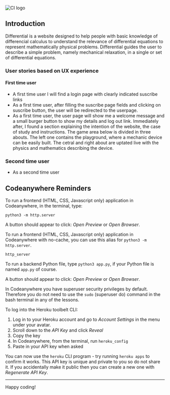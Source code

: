 ![CI logo](https://codeinstitute.s3.amazonaws.com/fullstack/ci_logo_small.png)


## Introduction

Differential is a website designed to help people with basic knowledge of differencial calculus to understand the relevance of differential equations to represent mathematically physical problems. Differential guides the user to describe a simple problem, namely mechanical relaxation, in a single or set of differential equations.

### User stories based on UX experience

#### First time user

- A first time user I will find a login page with clearly indicated suscribe links
- As a first time user, after filling the suscribe page fields and clicking on suscribe button, the user will be redirected to the userpage.
- As a first time user, the user page will show me a welcome message and a small burger button to show my details and log out link. Immediately after, I found a section explaining the intention of the website, the case of study and instructions. The game area below is divided in three abouts. The left one contains the playground, where a mechanic device can be easily built. The cetral and right about are uptated live with the physics and mathematics describing the device.

### Second time user

- As a second time user 

## Codeanywhere Reminders

To run a frontend (HTML, CSS, Javascript only) application in Codeanywhere, in the terminal, type:

`python3 -m http.server`

A button should appear to click: _Open Preview_ or _Open Browser_.

To run a frontend (HTML, CSS, Javascript only) application in Codeanywhere with no-cache, you can use this alias for `python3 -m http.server`.

`http_server`

To run a backend Python file, type `python3 app.py`, if your Python file is named `app.py` of course.

A button should appear to click: _Open Preview_ or _Open Browser_.

In Codeanywhere you have superuser security privileges by default. Therefore you do not need to use the `sudo` (superuser do) command in the bash terminal in any of the lessons.

To log into the Heroku toolbelt CLI:

1. Log in to your Heroku account and go to _Account Settings_ in the menu under your avatar.
2. Scroll down to the _API Key_ and click _Reveal_
3. Copy the key
4. In Codeanywhere, from the terminal, run `heroku_config`
5. Paste in your API key when asked

You can now use the `heroku` CLI program - try running `heroku apps` to confirm it works. This API key is unique and private to you so do not share it. If you accidentally make it public then you can create a new one with _Regenerate API Key_.

---

Happy coding!
